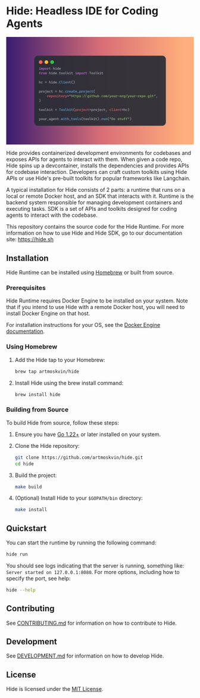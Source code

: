 # Hide: Headless IDE for Coding Agents
<div style="display: flex; justify-content: center;">
  <img src="docs/assets/hide-quickstart.png" alt="Hide Quickstart"/>
</div>

Hide provides containerized development environments for codebases and exposes APIs for agents to interact with them. When given a code repo, Hide spins up a devcontainer, installs the dependencies and provides APIs for codebase interaction. Developers can craft custom toolkits using Hide APIs or use Hide's pre-built toolkits for popular frameworks like Langchain.

A typical installation for Hide consists of 2 parts: a runtime that runs on a local or remote Docker host, and an SDK that interacts with it. Runtime is the backend system responsible for managing development containers and executing tasks. SDK is a set of APIs and toolkits designed for coding agents to interact with the codebase.

This repository contains the source code for the Hide Runtime. For more information on how to use Hide and Hide SDK, go to our documentation site: https://hide.sh

## Installation

Hide Runtime can be installed using [Homebrew](https://brew.sh/) or built from source.

### Prerequisites

Hide Runtime requires Docker Engine to be installed on your system. Note that if you intend to use Hide with a remote Docker host, you will need to install Docker Engine on that host.

For installation instructions for your OS, see the [Docker Engine documentation](https://docs.docker.com/engine/install/).

### Using Homebrew

1. Add the Hide tap to your Homebrew:

    ```bash
    brew tap artmoskvin/hide
    ```

2. Install Hide using the brew install command:

    ```bash
    brew install hide
    ```

### Building from Source

To build Hide from source, follow these steps:

1. Ensure you have [Go 1.22+](https://go.dev/) or later installed on your system.
2. Clone the Hide repository:

    ```bash
    git clone https://github.com/artmoskvin/hide.git
    cd hide
    ```

3. Build the project:

    ```bash
    make build
    ```

4. (Optional) Install Hide to your `$GOPATH/bin` directory:

    ```bash
    make install
    ```

## Quickstart

You can start the runtime by running the following command:

```bash
hide run
```

You should see logs indicating that the server is running, something like: `Server started on 127.0.0.1:8080`. For more options, including how to specify the port, see help:

```bash
hide --help
```

## Contributing

See [CONTRIBUTING.md](./docs/CONTRIBUTING.md) for information on how to contribute to Hide.

## Development

See [DEVELOPMENT.md](./docs/DEVELOPMENT.md) for information on how to develop Hide.

## License

Hide is licensed under the [MIT License](./LICENSE).

